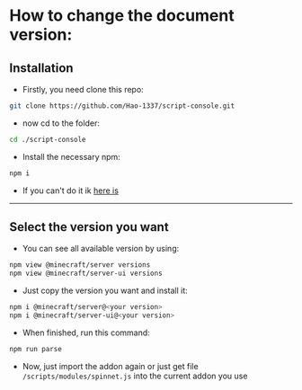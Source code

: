 # How to change the document version:
## Installation
+ Firstly, you need clone this repo:
```bash
git clone https://github.com/Hao-1337/script-console.git
```
+ now cd to the folder:
```bash
cd ./script-console

```
+ Install the necessary npm:
```bash
npm i
```
+ If you can't do it ik [here is](https://github.com/Hao-1337/script-console/releases)
--------
## Select the version you want
+ You can see all available version by using:
```bash
npm view @minecraft/server versions
npm view @minecraft/server-ui versions
```
+ Just copy the version you want and install it:
```bash
npm i @minecraft/server@<your version>
npm i @minecraft/server-ui@<your version>
```
+ When finished, run this command:
```bash
npm run parse
```
+ Now, just import the addon again or just get file `/scripts/modules/spinnet.js` into the current addon you use
